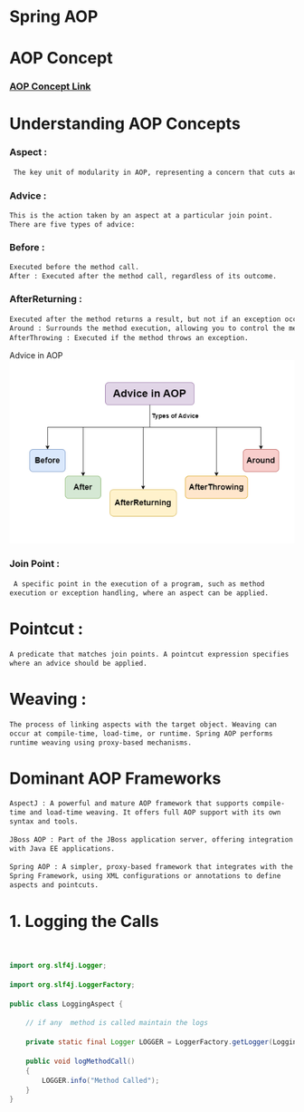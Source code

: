 # Spring AOP

# AOP Concept 
### [AOP Concept Link](https://docs.spring.io/spring-framework/reference/core/aop/introduction-defn.html)


# Understanding AOP Concepts

### Aspect :
```markdown
 The key unit of modularity in AOP, representing a concern that cuts across multiple classes. For example, an aspect for logging can be applied across various methods in different classes.
 ```
### Advice : 
```
This is the action taken by an aspect at a particular join point. There are five types of advice:
```

### Before :
```
Executed before the method call.
After : Executed after the method call, regardless of its outcome.
```

### AfterReturning : 
```markdown
Executed after the method returns a result, but not if an exception occurs.
Around : Surrounds the method execution, allowing you to control the method execution and its result.
AfterThrowing : Executed if the method throws an exception.
```
Advice in AOP
![alt text](image.png)

### Join Point :
```
 A specific point in the execution of a program, such as method execution or exception handling, where an aspect can be applied.
```

# Pointcut : 
```
A predicate that matches join points. A pointcut expression specifies where an advice should be applied.
```
# Weaving : 
```
The process of linking aspects with the target object. Weaving can occur at compile-time, load-time, or runtime. Spring AOP performs runtime weaving using proxy-based mechanisms.
```

# Dominant AOP Frameworks

```
AspectJ : A powerful and mature AOP framework that supports compile-time and load-time weaving. It offers full AOP support with its own syntax and tools.

JBoss AOP : Part of the JBoss application server, offering integration with Java EE applications.

Spring AOP : A simpler, proxy-based framework that integrates with the Spring Framework, using XML configurations or annotations to define aspects and pointcuts.

```

# 1. Logging the Calls

```java


import org.slf4j.Logger;

import org.slf4j.LoggerFactory;

public class LoggingAspect {
    
    // if any  method is called maintain the logs 

    private static final Logger LOGGER = LoggerFactory.getLogger(LoggingAspect.class);

    public void logMethodCall()
    {
        LOGGER.info("Method Called");
    }
}
```